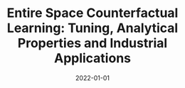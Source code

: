 ---
title: "Entire Space Counterfactual Learning: Tuning, Analytical Properties and Industrial Applications"
collection: publications
permalink: /publication/2022-01-01-Entire-Space-Counterfactual-Learning-Tuning-Analytical-Properties-and-Industrial-Applications
date: 2022-01-01
venue: 'Arxiv'
paperurl: 'https://doi.org/10.48550/arXiv.2210.11039'
citation: ' Hao Wang,  Zhichao Chen,  Jiajun Fan,  Yuxin Huang,  Weiming Liu,  Xinggao Liu, &quot;Entire Space Counterfactual Learning: Tuning, Analytical Properties and Industrial Applications.&quot; Arxiv, 2022.'
---